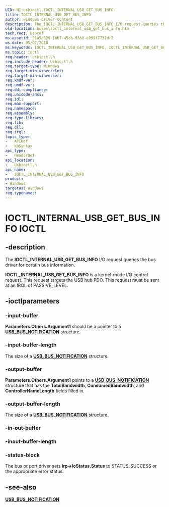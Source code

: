 ```yaml
---
UID: NI:usbioctl.IOCTL_INTERNAL_USB_GET_BUS_INFO
title: IOCTL_INTERNAL_USB_GET_BUS_INFO
author: windows-driver-content
description: The IOCTL_INTERNAL_USB_GET_BUS_INFO I/O request queries the bus driver for certain bus information.
old-location: buses\ioctl_internal_usb_get_bus_info.htm
tech.root: usbref
ms.assetid: 31a5a829-1bb7-45cb-93b0-e899f7737df2
ms.date: 05/07/2018
ms.keywords: IOCTL_INTERNAL_USB_GET_BUS_INFO, IOCTL_INTERNAL_USB_GET_BUS_INFO control, IOCTL_INTERNAL_USB_GET_BUS_INFO control code [Buses], buses.ioctl_internal_usb_get_bus_info, usbioctl/IOCTL_INTERNAL_USB_GET_BUS_INFO, usbirp_6f2e2c9c-3bbc-40bd-a2e7-6fc79cfcc02b.xml
ms.topic: ioctl
req.header: usbioctl.h
req.include-header: Usbioctl.h
req.target-type: Windows
req.target-min-winverclnt: 
req.target-min-winversvr: 
req.kmdf-ver: 
req.umdf-ver: 
req.ddi-compliance: 
req.unicode-ansi: 
req.idl: 
req.max-support: 
req.namespace: 
req.assembly: 
req.type-library: 
req.lib: 
req.dll: 
req.irql: 
topic_type:
-	APIRef
-	kbSyntax
api_type:
-	HeaderDef
api_location:
-	Usbioctl.h
api_name:
-	IOCTL_INTERNAL_USB_GET_BUS_INFO
product:
- Windows
targetos: Windows
req.typenames: 
---
```


# IOCTL_INTERNAL_USB_GET_BUS_INFO IOCTL


## -description



The <b>IOCTL_INTERNAL_USB_GET_BUS_INFO</b> I/O request queries the bus driver for certain bus information. 

<b>IOCTL_INTERNAL_USB_GET_BUS_INFO</b> is a kernel-mode I/O control request. This request targets the USB hub PDO. This request must be sent at an IRQL of PASSIVE_LEVEL.




## -ioctlparameters




### -input-buffer

<b>Parameters.Others.Argument1</b> should be a pointer to a [**USB_BUS_NOTIFICATION**](ns-usbioctl-_usb_bus_notification.md) structure.


### -input-buffer-length

The size of a [**USB_BUS_NOTIFICATION**](ns-usbioctl-_usb_bus_notification.md) structure.


### -output-buffer

<b>Parameters.Others.Argument1</b> points to a [**USB_BUS_NOTIFICATION**](ns-usbioctl-_usb_bus_notification.md) structure that has the <b>TotalBandwidth</b>, <b>ConsumedBandwidth</b>, and <b>ControllerNameLength</b> fields filled in.


### -output-buffer-length

The size of a [**USB_BUS_NOTIFICATION**](ns-usbioctl-_usb_bus_notification.md) structure.


### -in-out-buffer








### -inout-buffer-length








### -status-block

The bus or port driver sets <b>Irp-&gt;IoStatus.Status</b> to STATUS_SUCCESS or the appropriate error status.


## -see-also




[**USB_BUS_NOTIFICATION**](ns-usbioctl-_usb_bus_notification.md)
 

 

